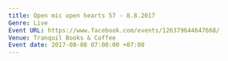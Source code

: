 ```yaml
---
title: Open mic open hearts 57 - 8.8.2017
Genre: Live
Event URL: https://www.facebook.com/events/126379644647668/
Venue: Tranquil Books & Coffee
Event date: 2017-08-08 07:00:00 +07:00
---
```


